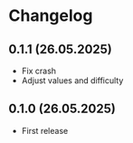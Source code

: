 # Changelog

## 0.1.1 (26.05.2025)

- Fix crash
- Adjust values and difficulty

## 0.1.0 (26.05.2025)

- First release
